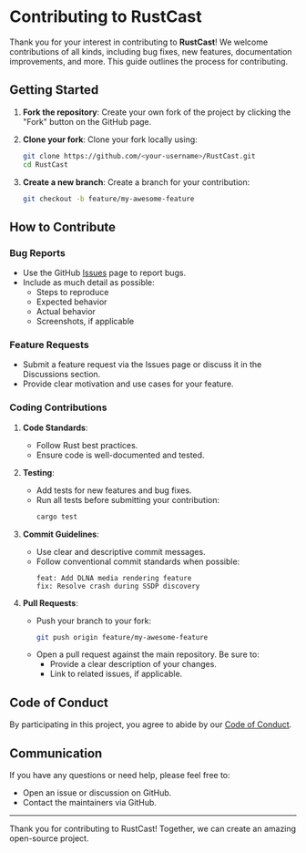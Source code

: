 # Contributing to RustCast

Thank you for your interest in contributing to **RustCast**! We welcome contributions of all kinds, including bug fixes, new features, documentation improvements, and more. This guide outlines the process for contributing.

## Getting Started

1. **Fork the repository**: Create your own fork of the project by clicking the "Fork" button on the GitHub page.
2. **Clone your fork**: Clone your fork locally using:

   ```bash
   git clone https://github.com/<your-username>/RustCast.git
   cd RustCast
   ```

3. **Create a new branch**: Create a branch for your contribution:
   ```bash
   git checkout -b feature/my-awesome-feature
   ```

## How to Contribute

### Bug Reports

- Use the GitHub [Issues](https://github.com/your-org-name/RustCast/issues) page to report bugs.
- Include as much detail as possible:
  - Steps to reproduce
  - Expected behavior
  - Actual behavior
  - Screenshots, if applicable

### Feature Requests

- Submit a feature request via the Issues page or discuss it in the Discussions section.
- Provide clear motivation and use cases for your feature.

### Coding Contributions

1. **Code Standards**:

   - Follow Rust best practices.
   - Ensure code is well-documented and tested.

2. **Testing**:

   - Add tests for new features and bug fixes.
   - Run all tests before submitting your contribution:
     ```bash
     cargo test
     ```

3. **Commit Guidelines**:

   - Use clear and descriptive commit messages.
   - Follow conventional commit standards when possible:
     ```
     feat: Add DLNA media rendering feature
     fix: Resolve crash during SSDP discovery
     ```

4. **Pull Requests**:
   - Push your branch to your fork:
     ```bash
     git push origin feature/my-awesome-feature
     ```
   - Open a pull request against the main repository. Be sure to:
     - Provide a clear description of your changes.
     - Link to related issues, if applicable.

## Code of Conduct

By participating in this project, you agree to abide by our [Code of Conduct](CODE_OF_CONDUCT.md).

## Communication

If you have any questions or need help, please feel free to:

- Open an issue or discussion on GitHub.
- Contact the maintainers via GitHub.

---

Thank you for contributing to RustCast! Together, we can create an amazing open-source project.
